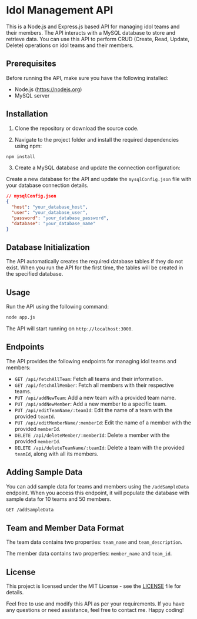 # Idol Management API

This is a Node.js and Express.js based API for managing idol teams and their members. The API interacts with a MySQL database to store and retrieve data. You can use this API to perform CRUD (Create, Read, Update, Delete) operations on idol teams and their members.

## Prerequisites

Before running the API, make sure you have the following installed:

- Node.js (https://nodejs.org)
- MySQL server

## Installation

1. Clone the repository or download the source code.

2. Navigate to the project folder and install the required dependencies using npm:

```bash
npm install
```

3. Create a MySQL database and update the connection configuration:

Create a new database for the API and update the `mysqlConfig.json` file with your database connection details.

```json
// mysqlConfig.json
{
  "host": "your_database_host",
  "user": "your_database_user",
  "password": "your_database_password",
  "database": "your_database_name"
}
```

## Database Initialization

The API automatically creates the required database tables if they do not exist. When you run the API for the first time, the tables will be created in the specified database.

## Usage

Run the API using the following command:

```bash
node app.js
```

The API will start running on `http://localhost:3000`.

## Endpoints

The API provides the following endpoints for managing idol teams and members:

- `GET /api/fetchAllTeam`: Fetch all teams and their information.
- `GET /api/fetchAllMember`: Fetch all members with their respective teams.
- `PUT /api/addNewTeam`: Add a new team with a provided team name.
- `PUT /api/addNewMember`: Add a new member to a specific team.
- `PUT /api/editTeamName/:teamId`: Edit the name of a team with the provided `teamId`.
- `PUT /api/editMemberName/:memberId`: Edit the name of a member with the provided `memberId`.
- `DELETE /api/deleteMember/:memberId`: Delete a member with the provided `memberId`.
- `DELETE /api/deleteTeamName/:teamId`: Delete a team with the provided `teamId`, along with all its members.

## Adding Sample Data

You can add sample data for teams and members using the `/addSampleData` endpoint. When you access this endpoint, it will populate the database with sample data for 10 teams and 50 members.

```bash
GET /addSampleData
```

## Team and Member Data Format

The team data contains two properties: `team_name` and `team_description`.

The member data contains two properties: `member_name` and `team_id`.

## License

This project is licensed under the MIT License - see the [LICENSE](LICENSE) file for details.

Feel free to use and modify this API as per your requirements. If you have any questions or need assistance, feel free to contact me. Happy coding!
